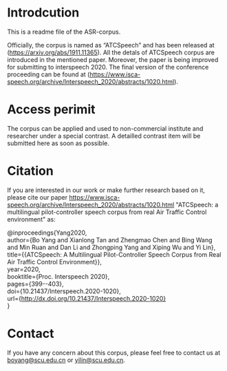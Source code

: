 # Introdcution
This is a readme file of the ASR-corpus.

Officially, the corpus is named as “ATCSpeech” and has been released at (https://arxiv.org/abs/1911.11365). 
All the detals of ATCSpeech corpus are introduced in the mentioned paper. 
Moreover, the paper is being improved for submitting to interspeech 2020. 
The final version of the conference proceeding can be found at (https://www.isca-speech.org/archive/Interspeech_2020/abstracts/1020.html).


# Access perimit

The corpus can be applied and used to non-commercial institute and researcher under a special contrast.
A detailled contrast item will be submitted here as soon as possible.



# Citation

If you are interested in our work or make further research based on it, please cite our paper <https://www.isca-speech.org/archive/Interspeech_2020/abstracts/1020.html>
"ATCSpeech: a multilingual pilot-controller speech corpus from real Air Traffic Control environment" as:
  
  
  
@inproceedings{Yang2020,  
  author={Bo Yang and Xianlong Tan and Zhengmao Chen and Bing Wang and Min Ruan and Dan Li and Zhongping Yang and Xiping Wu and Yi Lin},  
  title={{ATCSpeech: A Multilingual Pilot-Controller Speech Corpus from Real Air Traffic Control Environment}},  
  year=2020,  
  booktitle={Proc. Interspeech 2020},  
  pages={399--403},  
  doi={10.21437/Interspeech.2020-1020},  
  url={http://dx.doi.org/10.21437/Interspeech.2020-1020}  
}  

# Contact
If you have any concern about this corpus, please feel free to contact us at boyang@scu.edu.cn or yilin@scu.edu.cn.
